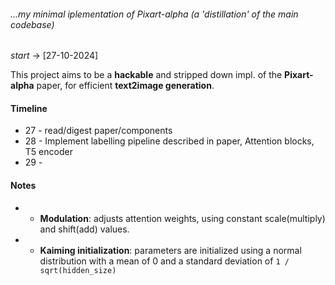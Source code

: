 ###### ...my minimal iplementation of Pixart-alpha (a 'distillation' of the main codebase)

_start_ -> [27-10-2024]

This project aims to be a **hackable** and stripped down impl. of the **Pixart-alpha** paper, 
for efficient **text2image generation**.

#### Timeline
- 27 - read/digest paper/components
- 28 - Implement labelling pipeline described in paper, Attention blocks, T5 encoder
- 29 - 

#### Notes
* - **Modulation**: adjusts attention weights, using constant scale(multiply) and shift(add) values.
* - **Kaiming initialization**: parameters are initialized using a normal distribution with a mean of 0 and a standard deviation of `1 / sqrt(hidden_size)`